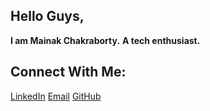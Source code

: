 ## Hello Guys,
**I am Mainak Chakraborty.**
**A tech enthusiast.**

## Connect With Me:
[LinkedIn](https://www.linkedin.com/in/mainakchakraborty1999/)
[Email](itsmine7879@gmail.com)
[GitHub](https://github.com/MainakChakraborty-B747)